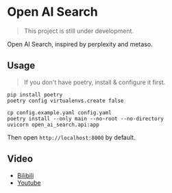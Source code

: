# Open AI Search

> This project is still under development.

Open AI Search, inspired by perplexity and metaso.

## Usage

> If you don't have poetry, install & configure it first.

```shell
pip install poetry
poetry config virtualenvs.create false
```

```shell
cp config.example.yaml config.yaml
poetry install --only main --no-root --no-directory  
uvicorn open_ai_search.api:app
```

Then open `http://localhost:8000` by default.

## Video

+ [Bilibili](https://www.bilibili.com/video/BV1zs421M7ce/)
+ [Youtube](https://youtu.be/Jp2qUYLb3K0)
